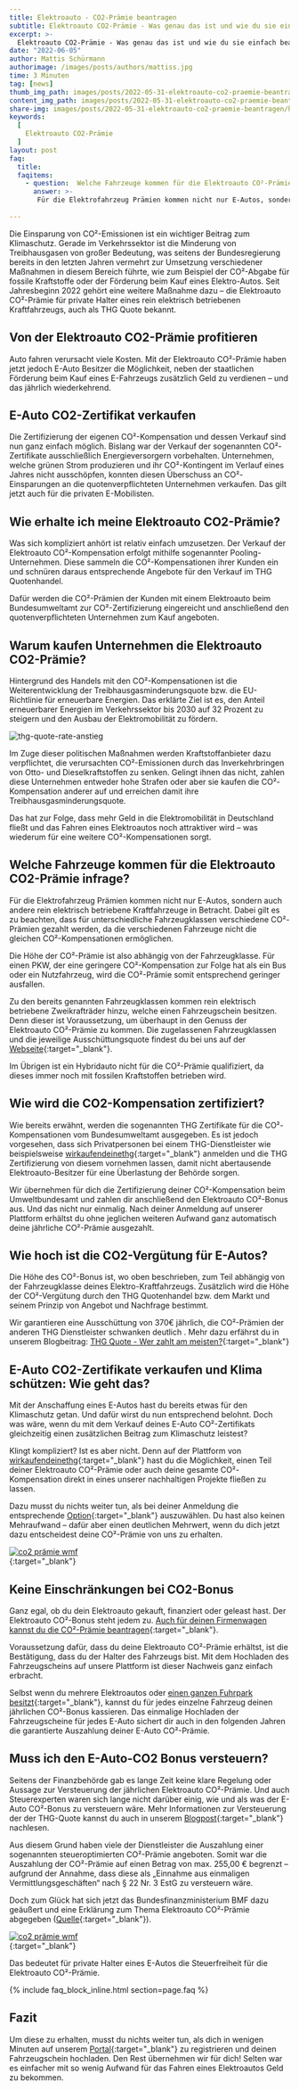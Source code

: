 ```yaml
---
title: Elektroauto - CO2-Prämie beantragen
subtitle: Elektroauto CO2-Prämie - Was genau das ist und wie du sie einfach beantragst, erfährst du in diesem Beitrag. Jetzt informieren.
excerpt: >-
  Elektroauto CO2-Prämie - Was genau das ist und wie du sie einfach beantragst, erfährst du in diesem Beitrag. Jetzt informieren.
date: "2022-06-05"
author: Mattis Schürmann
authorimage: /images/posts/authors/mattiss.jpg
time: 3 Minuten
tag: [news]
thumb_img_path: images/posts/2022-05-31-elektroauto-co2-praemie-beantragen/header.jpg
content_img_path: images/posts/2022-05-31-elektroauto-co2-praemie-beantragen/header.jpg
share-img: images/posts/2022-05-31-elektroauto-co2-praemie-beantragen/header.jpg
keywords:
  [
	Elektroauto CO2-Prämie
  ]
layout: post
faq:
  title:
  faqitems:
    - question:  Welche Fahrzeuge kommen für die Elektroauto CO²-Prämie infrage?
      answer: >-
       Für die Elektrofahrzeug Prämien kommen nicht nur E-Autos, sondern auch andere rein elektrisch betriebene Kraftfahrzeuge in Betracht. Dabei gilt es zu beachten, dass für unterschiedliche Fahrzeugklassen verschiedene CO²-Prämien gezahlt werden, da die verschiedenen Fahrzeuge nicht die gleichen CO²-Kompensationen ermöglichen. Die zugelassenen Fahrzeugklassen und die jeweilige Ausschüttungsquote findest du bei uns auf der [Webseite](https://www.wirkaufendeinethg.de/){:target="_blank"}.
    
---
```


Die Einsparung von CO²-Emissionen ist ein wichtiger Beitrag zum Klimaschutz. Gerade im Verkehrssektor ist die Minderung von Treibhausgasen von großer Bedeutung, was seitens der Bundesregierung bereits in den letzten Jahren vermehrt zur Umsetzung verschiedener Maßnahmen in diesem Bereich führte, wie zum Beispiel der CO²-Abgabe für fossile Kraftstoffe oder der Förderung beim Kauf eines Elektro-Autos. Seit Jahresbeginn 2022 gehört eine weitere Maßnahme dazu – die Elektroauto CO²-Prämie für private Halter eines rein elektrisch betriebenen Kraftfahrzeugs, auch als THG Quote bekannt.

## Von der Elektroauto CO2-Prämie profitieren

Auto fahren verursacht viele Kosten. Mit der Elektroauto CO²-Prämie haben jetzt jedoch E-Auto Besitzer die Möglichkeit, neben der staatlichen Förderung beim Kauf eines E-Fahrzeugs zusätzlich Geld zu verdienen – und das jährlich wiederkehrend.

## E-Auto CO2-Zertifikat verkaufen

Die Zertifizierung der eigenen CO²-Kompensation und dessen Verkauf sind nun ganz einfach möglich. Bislang war der Verkauf der sogenannten CO²-Zertifikate ausschließlich Energieversorgern vorbehalten. Unternehmen, welche grünen Strom produzieren und ihr CO²-Kontingent im Verlauf eines Jahres nicht ausschöpfen, konnten diesen Überschuss an CO²-Einsparungen an die quotenverpflichteten Unternehmen verkaufen. Das gilt jetzt auch für die privaten E-Mobilisten.

## Wie erhalte ich meine Elektroauto CO2-Prämie?

Was sich kompliziert anhört ist relativ einfach umzusetzen. Der Verkauf der Elektroauto CO²-Kompensation erfolgt mithilfe sogenannter Pooling-Unternehmen. Diese sammeln die CO²-Kompensationen ihrer Kunden ein und schnüren daraus entsprechende Angebote für den Verkauf im THG Quotenhandel.

Dafür werden die CO²-Prämien der Kunden mit einem Elektroauto beim Bundesumweltamt zur CO²-Zertifizierung eingereicht und anschließend den quotenverpflichteten Unternehmen zum Kauf angeboten.

## Warum kaufen Unternehmen die Elektroauto CO2-Prämie?

Hintergrund des Handels mit den CO²-Kompensationen ist die Weiterentwicklung der Treibhausgasminderungsquote bzw. die EU-Richtlinie für erneuerbare Energien. Das erklärte Ziel ist es, den Anteil erneuerbarer Energien im Verkehrssektor bis 2030 auf 32 Prozent zu steigern und den Ausbau der Elektromobilität zu fördern.

<img src="/images/posts/2022-05-10-thg-quote-recht/thg-quote-rate-anstieg-bis-2030.png" alt="thg-quote-rate-anstieg" style="margin: auto; display: block; max-width:800px; max-height:350px" />

Im Zuge dieser politischen Maßnahmen werden Kraftstoffanbieter dazu verpflichtet, die verursachten CO²-Emissionen durch das Inverkehrbringen von Otto- und Dieselkraftstoffen zu senken. Gelingt ihnen das nicht, zahlen diese Unternehmen entweder hohe Strafen oder aber sie kaufen die CO²-Kompensation anderer auf und erreichen damit ihre Treibhausgasminderungsquote.

Das hat zur Folge, dass mehr Geld in die Elektromobilität in Deutschland fließt und das Fahren eines Elektroautos noch attraktiver wird – was wiederum für eine weitere CO²-Kompensationen sorgt.

## Welche Fahrzeuge kommen für die Elektroauto CO2-Prämie infrage?

Für die Elektrofahrzeug Prämien kommen nicht nur E-Autos, sondern auch andere rein elektrisch betriebene Kraftfahrzeuge in Betracht. Dabei gilt es zu beachten, dass für unterschiedliche Fahrzeugklassen verschiedene CO²-Prämien gezahlt werden, da die verschiedenen Fahrzeuge nicht die gleichen CO²-Kompensationen ermöglichen.

Die Höhe der CO²-Prämie ist also abhängig von der Fahrzeugklasse. Für einen PKW, der eine geringere CO²-Kompensation zur Folge hat als ein Bus oder ein Nutzfahrzeug, wird die CO²-Prämie somit entsprechend geringer ausfallen.

Zu den bereits genannten Fahrzeugklassen kommen rein elektrisch betriebene Zweikrafträder hinzu, welche einen Fahrzeugschein besitzen. Denn dieser ist Voraussetzung, um überhaupt in den Genuss der Elektroauto CO²-Prämie zu kommen. Die zugelassenen Fahrzeugklassen und die jeweilige Ausschüttungsquote findest du bei uns auf der [Webseite](https://www.wirkaufendeinethg.de/){:target="_blank"}.

Im Übrigen ist ein Hybridauto nicht für die CO²-Prämie qualifiziert, da dieses immer noch mit fossilen Kraftstoffen betrieben wird.

## Wie wird die CO2-Kompensation zertifiziert?

Wie bereits erwähnt, werden die sogenannten THG Zertifikate für die CO²-Kompensationen vom Bundesumweltamt ausgegeben. Es ist jedoch vorgesehen, dass sich Privatpersonen bei einem THG-Dienstleister wie beispielsweise [wirkaufendeinethg](https://app.wirkaufendeinethg.de){:target="_blank"} anmelden und die THG Zertifizierung von diesem vornehmen lassen, damit nicht abertausende Elektroauto-Besitzer für eine Überlastung der Behörde sorgen.

Wir übernehmen für dich die Zertifizierung deiner CO²-Kompensation beim Umweltbundesamt und zahlen dir anschließend den Elektroauto CO²-Bonus aus. Und das nicht nur einmalig. Nach deiner Anmeldung auf unserer Plattform erhältst du ohne jeglichen weiteren Aufwand ganz automatisch deine jährliche CO²-Prämie ausgezahlt.

## Wie hoch ist die CO2-Vergütung für E-Autos?

Die Höhe des CO²-Bonus ist, wo oben beschrieben, zum Teil abhängig von der Fahrzeugklasse deines Elektro-Kraftfahrzeugs. Zusätzlich wird die Höhe der CO²-Vergütung durch den THG Quotenhandel bzw. dem Markt und seinem Prinzip von Angebot und Nachfrage bestimmt.

Wir garantieren eine Ausschüttung von 370€ jährlich, die CO²-Prämien der anderen THG Dienstleister schwanken deutlich . Mehr dazu erfährst du in unserem Blogbeitrag: [THG Quote - Wer zahlt am meisten?](/blog/2022-05-31-elektroauto-co2-praemie-beantragen){:target="_blank"}

## E-Auto CO2-Zertifikate verkaufen und Klima schützen: Wie geht das?

Mit der Anschaffung eines E-Autos hast du bereits etwas für den Klimaschutz getan. Und dafür wirst du nun entsprechend belohnt. Doch was wäre, wenn du mit dem Verkauf deines E-Auto CO²-Zertifikats gleichzeitig einen zusätzlichen Beitrag zum Klimaschutz leistest?

Klingt kompliziert? Ist es aber nicht. Denn auf der Plattform von [wirkaufendeinethg](https://app.wirkaufendeinethg.de){:target="_blank"} hast du die Möglichkeit, einen Teil deiner Elektroauto CO²-Prämie oder auch deine gesamte CO²-Kompensation direkt in eines unserer nachhaltigen Projekte fließen zu lassen.

Dazu musst du nichts weiter tun, als bei deiner Anmeldung die entsprechende [Option](https://app.wirkaufendeinethg.de/#/thgimpactselector){:target="_blank"} auszuwählen. Du hast also keinen Mehraufwand – dafür aber einen deutlichen Mehrwert, wenn du dich jetzt dazu entscheidest deine CO²-Prämie von uns zu erhalten.

[<img src="/images/banner-cta-thg-quote-beantragen-tesla.jpg" alt="co2 prämie wmf" style="margin: auto; display: block; max-width:800px; max-height:350px" />](https://app.wirkaufendeinethg.de){:target="_blank"}


## Keine Einschränkungen bei CO2-Bonus

Ganz egal, ob du dein Elektroauto gekauft, finanziert oder geleast hast. Der Elektroauto CO²-Bonus steht jedem zu. [Auch für deinen Firmenwagen kannst du die CO²-Prämie beantragen](/blog/2022/03/22/THG-Leasing/){:target="_blank"}.

Voraussetzung dafür, dass du deine Elektroauto CO²-Prämie erhältst, ist die Bestätigung, dass du der Halter des Fahrzeugs bist. Mit dem Hochladen des Fahrzeugscheins auf unsere Plattform ist dieser Nachweis ganz einfach erbracht.

Selbst wenn du mehrere Elektroautos oder [einen ganzen Fuhrpark besitzt](/blog/2022/04/08/thg-fuhrpark/){:target="_blank"}, kannst du für jedes einzelne Fahrzeug deinen jährlichen CO²-Bonus kassieren. Das einmalige Hochladen der Fahrzeugscheine für jedes E-Auto sichert dir auch in den folgenden Jahren die garantierte Auszahlung deiner E-Auto CO²-Prämie.

## Muss ich den E-Auto-CO2 Bonus versteuern?

Seitens der Finanzbehörde gab es lange Zeit keine klare Regelung oder Aussage zur Versteuerung der jährlichen Elektroauto CO²-Prämie. Und auch Steuerexperten waren sich lange nicht darüber einig, wie und als was der E-Auto CO²-Bonus zu versteuern wäre. Mehr Informationen zur Versteuerung der der THG-Quote kannst du auch in unserem [Blogpost](/blog/2022/04/08/thg-quote-steuer/){:target="_blank"} nachlesen.

Aus diesem Grund haben viele der Dienstleister die Auszahlung einer sogenannten steueroptimierten CO²-Prämie angeboten. Somit war die Auszahlung der CO²-Prämie auf einen Betrag von max. 255,00 € begrenzt – aufgrund der Annahme, dass diese als „Einnahme aus einmaligen Vermittlungsgeschäften“ nach § 22 Nr. 3 EstG zu versteuern wäre.

Doch zum Glück hat sich jetzt das Bundesfinanzministerium BMF dazu geäußert und eine Erklärung zum Thema Elektroauto CO²-Prämie abgegeben ([Quelle](https://www.bundesfinanzministerium.de/Content/DE/Standardartikel/Themen/Steuern/Steuerarten/Einkommensteuer/steuerpflicht-von-praemien-aus-der-thg-quote.html){:target="_blank"}).

[<img src="/images/posts/2022-05-31-elektroauto-co2-praemie-beantragen/wmf_meldung.png" alt="co2 prämie wmf" style="margin: auto; display: block;" />](https://www.bundesfinanzministerium.de/Content/DE/Standardartikel/Themen/Steuern/Steuerarten/Einkommensteuer/steuerpflicht-von-praemien-aus-der-thg-quote.html){:target="_blank"}

Das bedeutet für private Halter eines E-Autos die Steuerfreiheit für die Elektroauto CO²-Prämie.

{% include faq_block_inline.html section=page.faq %}

## Fazit

 Um diese zu erhalten, musst du nichts weiter tun, als dich in wenigen Minuten auf unserem [Portal](https://app.wirkaufendeinethg.de){:target="_blank"} zu registrieren und deinen Fahrzeugschein hochladen. Den Rest übernehmen wir für dich! Selten war es einfacher mit so wenig Aufwand für das Fahren eines Elektroautos Geld zu bekommen. 

